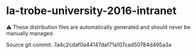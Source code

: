 # la-trobe-university-2016-intranet

:warning: These distribution files are automatically generated and should never be manually managed.

Source git commit: 7a4c2cdaf0a44147daf71a107cad50784d495a3a
